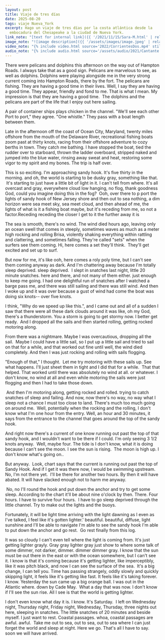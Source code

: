 ```yaml
---
layout: post
title: Viaje de tres días
date: 2025-08-20
tags: viaje Nueva_York
excerpt: Hago un viaje de tres días por la costa atlántica desde la
  embocadura del Chesapeake a la ciudad de Nueva York.
link_note: "[text for internal link]({{ '/2021/11/15/Sara-M.html' | relative_url }})"
image_note: "![image description]({{ '/assets/images/image.jpeg' | relative_url }})"
video_note: "{% include video.html source='2022/CorrientesDos.mp4' still='2022/CostaRica/CorrientesUno.png' %}"
audio_note: "{% include audio.html source='/assets/audio/2021/Cantante.m4a' %}"
---
```


There were pelicans and dolphins this afternoon on the way out of Hampton Roads.
I always take that as a good sign. Pelicans are marvelous to see, as well as
dolphins. Dolphins were playing alongside me in the very strong current
coming into Hampton Roads, there by the fort. The pelicans are fishing.
They are having a good time in their lives. Well, I say they are having a good time.
They appear, friendly and fond to me. That is what I mean. My
impression is that they are having a good time.  The dolphins and the pelicans are part
of the life that I enjoy out here sailing.

A pair of container ships plays chicken in the channel. "We'll see each other
Port to port," they agree. "One whistle." They pass with a boat length between
them.

Late in the afternoon off the coast of Ocean City, Maryland, twenty miles
offshore from the mouth of the Delaware River, recreational fishing boats zoom
past at thirty knots,
racing from their offshore adventure to cozy berths in town.
They catch me bathing. I have stopped the boat, tied the rudder over to
starboard, thrown the ladder overboard, stripped naked and jumped
into the blue water, rinsing away sweat and heat, restoring some vigor to
my spirit and my bones.
The trip is half over.

This is so exciting. I'm approaching sandy hook. It's five thirty in the
morning. and oh, the world is starting to be dusky gray, something like that.
 It's starting to just have a little bit of light in it. I can't tell from
where. It's all overcast and gray, everywhere cloud low hanging, no flog, thank
goodness God, could you imagine doing this in the fog?  Ooh, over there to p
port the lights of sandy hook of New Jersey shore and then out to sea nothing,
a dim horizon were sea meet sky, sea meet cloud, and then ahead of me, the
lights of what is it a fishing boat maybe, but it's receding from me, so not a
factor.Receding receding the closer I get to it the further away it is

The sea is smooth, there's no wind. The wind died hours ago, leaving
only an ocean swell that comes in steeply, sometimes waves as much as a meter
high rocking and rolling Brisa, violently shaking everything within rattling and
clattering, and sometimes falling. They're called "sets" when the 
surfers see them coming. Hi, here comes a set they'll think.  They'll get excited and set
up to surf.

But now for me, it's like ooh, here comes a roly poly time, but I
can't see them coming anyway as dark. And I'm chattering away because I'm
totally sleep deprived. sleep deprived.  I slept in snatches last night, little
20 minute snatches. here and there, and not many of them either. just enough to
keep me going. I had one delightful run of snatches after I watched a barge
pass me, and there was still sailing and there was still wind. And then I woke
up and it was over because a gust of wind had come the boat was doing six knots--
over five knots.

I think, "Why do we speed up like this.", and I came out and all of
a sudden I saw that there were all these dark clouds around it was like, oh my
God, there's a thunderstorm. You a storm is going to get stormy now. I better
get ready.  And I dropped all the sails and then started rolling, getting
rocked motoring along.

From there was a nightmare. Maybe I was
overcautious, dropping all the sail.  Maybe I could have a little sail, so I
put up a little sail and tried to sail on that for a while, and that worked out
fine until well, the wind died completely. And then I was just rocking and
rolling with sails flogging.

"Enough of that," I thought.  Let me try motoring with
these sails up. See what happens. I'll just sheet them in tight and I did that
for a while.  That that helped. That worked until there was absolutely no wind
at all. or whatever. I don't know, no wind at all and even while motoring the
sails were just flogging and then I had to take those down.

 And then I'm
motoring along, getting rocked and rolled. trying to catch snatches of sleep
and failing. And now, now there's no way, no way what I sleep not a chance I
must too close to land. There's much too much going on around me.  Well,
potentially when the rocking and the rolling, I don't know what I'm one hour
from the entry. Well, an hour and 30 minutes, it says from the entrance to the
channel that goes around the top of the sandy hook.

And right now there's a
current of one know running out past the top of that sandy hook, and I wouldn't want
to be there if I could. I'm only seeing 3 1/2 knots anyway.  Well, maybe four.
The tide is I don't know, what it is doing because I can't see the moon. I see
the sun is rising.  The moon is high up. I don't know what's going on..

But
anyway.  Look, chart says that the current is running out past the top of Sandy
Hook. And if I get it was there now, I would be swimming upstream. No, I'm not
there yet.  I'll be there for another two hours. By then it will have abated.
It will have
slacked enough not to harm me anyway.

 No, no I'll round the hook and put down
the anchor and try to get some sleep.
According to the chart it'll be about
nine o'clock by then. There. Four hours. I have to survive four hours.  I have
to go sleep deprived through the little channel. Try to make out the lights and
the buoys.

Fortunately, it will be light time arriving with the light dawning
as I even as I've talked, I feel like it's gotten lighter.' beautiful.
beautiful, diffuse, light sunshine and I'll be able to navigate I'm able to see
the sandy hook I'm able to put down the anchor and go rest.  Go rest finally
from this log.

It was so cloudy I can't even tell where the light is coming from. It's just
getting lighter grayly.
Gray gray lighter gray just show to where some talk of some dimmer, not darker,
dimmer. dimmer dimmer gray. I know that the sun must be out there in the east
or with the ocean somewhere, but I can't see it. I know is that it's coming
because it's getting lighter, like imperceptibly, like it was pitch black, and
now I can see the surface of the sea.  It's a big change, I can tell you. Time
has passing strangely, oddly slowly and quickly skipping light, it feels like
it's getting like fast. It feels like it's taking forever.  I know. Yesterday
the sun came up a big orange ball. I was out in the Atlantic where. down by
Cade May.  What a day that was now. I don't know if I'll see the sun rise. All
I see is that the world is getting lighter.


I don't even know what day it is. I know. It's Saturday.  I left
on Wednesday night, Thursday night, Friday night, Wednesday, Thursday, three
nights out here, sleeping in snatches. The little snatches of 20 minutes and
beside myself. I just want to rest. Coastal passages. whoa, coastal passages are
awful. awful.  Take me out to sea, out to sea, out to sea where I can just
forget the world and sleep at night. Here we go. That's all I have to say. soon
we will have arrived. 

